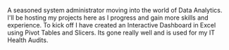 A seasoned system administrator moving into the world of Data Analytics.  I'll be hosting my projects here as I progress and gain more skills and experience.
To kick off I have created an Interactive Dashboard in Excel using Pivot Tables and Slicers.  Its gone really well and is used for my IT Health Audits.

